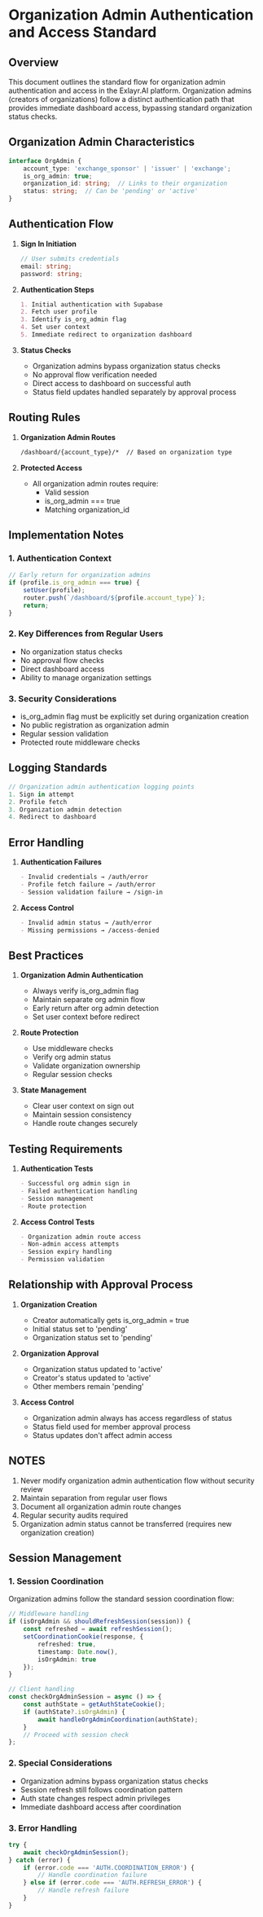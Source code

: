 # Organization Admin Authentication and Access Standard

## Overview
This document outlines the standard flow for organization admin authentication and access in the Exlayr.AI platform. Organization admins (creators of organizations) follow a distinct authentication path that provides immediate dashboard access, bypassing standard organization status checks.

## Organization Admin Characteristics
```typescript
interface OrgAdmin {
    account_type: 'exchange_sponsor' | 'issuer' | 'exchange';
    is_org_admin: true;
    organization_id: string;  // Links to their organization
    status: string;  // Can be 'pending' or 'active'
}
```

## Authentication Flow
1. **Sign In Initiation**
   ```typescript
   // User submits credentials
   email: string;
   password: string;
   ```

2. **Authentication Steps**
   ```markdown
   1. Initial authentication with Supabase
   2. Fetch user profile
   3. Identify is_org_admin flag
   4. Set user context
   5. Immediate redirect to organization dashboard
   ```

3. **Status Checks**
   - Organization admins bypass organization status checks
   - No approval flow verification needed
   - Direct access to dashboard on successful auth
   - Status field updates handled separately by approval process

## Routing Rules
1. **Organization Admin Routes**
   ```markdown
   /dashboard/{account_type}/*  // Based on organization type
   ```

2. **Protected Access**
   - All organization admin routes require:
     - Valid session
     - is_org_admin === true
     - Matching organization_id

## Implementation Notes

### 1. Authentication Context
```typescript
// Early return for organization admins
if (profile.is_org_admin === true) {
    setUser(profile);
    router.push(`/dashboard/${profile.account_type}`);
    return;
}
```

### 2. Key Differences from Regular Users
- No organization status checks
- No approval flow checks
- Direct dashboard access
- Ability to manage organization settings

### 3. Security Considerations
- is_org_admin flag must be explicitly set during organization creation
- No public registration as organization admin
- Regular session validation
- Protected route middleware checks

## Logging Standards
```typescript
// Organization admin authentication logging points
1. Sign in attempt
2. Profile fetch
3. Organization admin detection
4. Redirect to dashboard
```

## Error Handling
1. **Authentication Failures**
   ```markdown
   - Invalid credentials → /auth/error
   - Profile fetch failure → /auth/error
   - Session validation failure → /sign-in
   ```

2. **Access Control**
   ```markdown
   - Invalid admin status → /auth/error
   - Missing permissions → /access-denied
   ```

## Best Practices
1. **Organization Admin Authentication**
   - Always verify is_org_admin flag
   - Maintain separate org admin flow
   - Early return after org admin detection
   - Set user context before redirect

2. **Route Protection**
   - Use middleware checks
   - Verify org admin status
   - Validate organization ownership
   - Regular session checks

3. **State Management**
   - Clear user context on sign out
   - Maintain session consistency
   - Handle route changes securely

## Testing Requirements
1. **Authentication Tests**
   ```markdown
   - Successful org admin sign in
   - Failed authentication handling
   - Session management
   - Route protection
   ```

2. **Access Control Tests**
   ```markdown
   - Organization admin route access
   - Non-admin access attempts
   - Session expiry handling
   - Permission validation
   ```

## Relationship with Approval Process
1. **Organization Creation**
   - Creator automatically gets is_org_admin = true
   - Initial status set to 'pending'
   - Organization status set to 'pending'

2. **Organization Approval**
   - Organization status updated to 'active'
   - Creator's status updated to 'active'
   - Other members remain 'pending'

3. **Access Control**
   - Organization admin always has access regardless of status
   - Status field used for member approval process
   - Status updates don't affect admin access

## NOTES
1. Never modify organization admin authentication flow without security review
2. Maintain separation from regular user flows
3. Document all organization admin route changes
4. Regular security audits required
5. Organization admin status cannot be transferred (requires new organization creation)

## Session Management

### 1. Session Coordination
Organization admins follow the standard session coordination flow:
```typescript
// Middleware handling
if (isOrgAdmin && shouldRefreshSession(session)) {
    const refreshed = await refreshSession();
    setCoordinationCookie(response, {
        refreshed: true,
        timestamp: Date.now(),
        isOrgAdmin: true
    });
}

// Client handling
const checkOrgAdminSession = async () => {
    const authState = getAuthStateCookie();
    if (authState?.isOrgAdmin) {
        await handleOrgAdminCoordination(authState);
    }
    // Proceed with session check
};
```

### 2. Special Considerations
- Organization admins bypass organization status checks
- Session refresh still follows coordination pattern
- Auth state changes respect admin privileges
- Immediate dashboard access after coordination

### 3. Error Handling
```typescript
try {
    await checkOrgAdminSession();
} catch (error) {
    if (error.code === 'AUTH.COORDINATION_ERROR') {
        // Handle coordination failure
    } else if (error.code === 'AUTH.REFRESH_ERROR') {
        // Handle refresh failure
    }
}
``` 